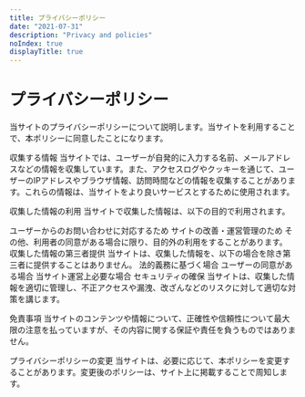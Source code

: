 ```yaml
---
title: プライバシーポリシー
date: "2021-07-31"
description: "Privacy and policies"
noIndex: true
displayTitle: true
---
```


# プライバシーポリシー

当サイトのプライバシーポリシーについて説明します。当サイトを利用することで、本ポリシーに同意したことになります。

収集する情報
当サイトでは、ユーザーが自発的に入力する名前、メールアドレスなどの情報を収集しています。また、アクセスログやクッキーを通じて、ユーザーのIPアドレスやブラウザ情報、訪問時間などの情報を収集することがあります。これらの情報は、当サイトをより良いサービスとするために使用されます。

収集した情報の利用
当サイトで収集した情報は、以下の目的で利用されます。

ユーザーからのお問い合わせに対応するため
サイトの改善・運営管理のため
その他、利用者の同意がある場合に限り、目的外の利用をすることがあります。
収集した情報の第三者提供
当サイトは、収集した情報を、以下の場合を除き第三者に提供することはありません。
法的義務に基づく場合
ユーザーの同意がある場合
当サイト運営上必要な場合
セキュリティの確保
当サイトは、収集した情報を適切に管理し、不正アクセスや漏洩、改ざんなどのリスクに対して適切な対策を講じます。

免責事項
当サイトのコンテンツや情報について、正確性や信頼性について最大限の注意を払っていますが、その内容に関する保証や責任を負うものではありません。

プライバシーポリシーの変更
当サイトは、必要に応じて、本ポリシーを変更することがあります。変更後のポリシーは、サイト上に掲載することで周知します。

